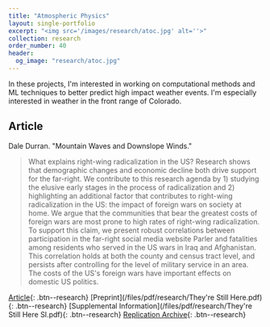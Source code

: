 ```yaml
---
title: "Atmospheric Physics"
layout: single-portfolio
excerpt: "<img src='/images/research/atoc.jpg' alt=''>"
collection: research
order_number: 40
header: 
  og_image: "research/atoc.jpg"
---
```


In these projects, I'm interested in working on computational methods
and ML techniques to better predict high impact weather events. I'm 
especially interested in weather in the front range of Colorado.

## Article

Dale Durran. "Mountain Waves and Downslope Winds."

> What explains right-wing radicalization in the US? Research shows that demographic changes and economic decline both drive support for the far-right. We contribute to this research agenda by 1) studying the elusive early stages in the process of radicalization and 2) highlighting an additional factor that contributes to right-wing radicalization in the US: the impact of foreign wars on society at home. We argue that the communities that bear the greatest costs of foreign wars are most prone to high rates of right-wing radicalization. To support this claim, we present robust correlations between participation in the far-right social media website Parler and fatalities among residents who served in the US wars in Iraq and Afghanistan. This correlation holds at both the county and census tract level, and persists after controlling for the level of military service in an area. The costs of the US's foreign wars have important effects on domestic US politics.

[Article](https://doi.org/10.1017/S0003055423000904){: .btn--research} [Preprint](/files/pdf/research/They're Still Here.pdf){: .btn--research} [Supplemental Information](/files/pdf/research/They're Still Here SI.pdf){: .btn--research} [Replication Archive](https://doi.org/10.7910/DVN/4GLPII){: .btn--research}
